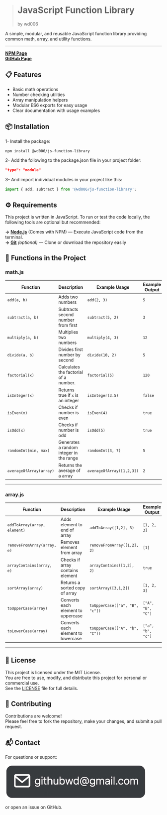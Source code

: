 ># JavaScript Function Library
>by wd006

A simple, modular, and reusable JavaScript function library providing common math, array, and utility functions.

---
<a href="https://www.npmjs.com/@wd006/js-function-library" target="_blank">**NPM Page**</a><br>
<a href="https://www.github.com/wd006/js-function-library" target="_blank">**GitHub Page**</a>

## 📋 Features

- Basic math operations <!--(`add`, `subtract`, `multiply`, `divide`)-->
- Number checking utilities <!--(`isInteger`, `isEven`, `isOdd`)-->
- Array manipulation helpers <!--(`addToArray`, `removeFromArray`, `arrayContains`, `sortArray`)-->
- Modular ES6 exports for easy usage
- Clear documentation with usage examples

<!------->


## 📦 Installation

1- Install the package:  

```bash
npm install @wd006/js-function-library
```

2- Add the following to the package.json file in your project folder:  

```json
"type": "module"
```

3- And import individual modules in your project like this:

```js
import { add, subtract } from '@wd006/js-function-library';
```



## ⚙️ Requirements

This project is written in JavaScript.
To run or test the code locally, the following tools are optional but recommended:

**->** [**Node.js**](https://nodejs.org/downloads) (Comes with NPM) — Execute JavaScript code from the terminal. <br>
**->** [**Git**](git-scm.com/downloads) *(optional)* — Clone or download the repository easily

<!------->

<!--
## 🚀 Usage Example

```js
import { add, isEven } from './src/math.js';

console.log(add(5, 7));         // Output: 12
console.log(isEven(10));        // Output: true
```
-->

<!------->


## 📖 Functions in the Project


### math.js

| Function                    | Description                          | Example Usage                | Example Output  |
|-----------------------------|--------------------------------------|-------------------------------|-----------------|
| `add(a, b)`                 | Adds two numbers                       | `add(2, 3)`                  | `5`             |
| `subtract(a, b)`            | Subtracts second number from first     | `subtract(5, 2)`             | `3`             |
| `multiply(a, b)`            | Multiplies two numbers                 | `multiply(4, 3)`             | `12`            |
| `divide(a, b)`              | Divides first number by second         | `divide(10, 2)`              | `5`             |
| `factorial(x)`              | Calculates the factorial of a number.  | `factorial(5)`               | `120`           |
| `isInteger(x)`              | Returns true if `x` is an integer      | `isInteger(3.5)`             | `false`         |
| `isEven(x)`                 | Checks if number is even               | `isEven(4)`                  | `true`          |
| `isOdd(x)`                  | Checks if number is odd                | `isOdd(5)`                   | `true`          |
| `randomInt(min, max)`       | Generates a random integer in the range| `randomInt(3, 7)`            | `5`             |
| `averageOfArray(array)`     | Returns the average of a array         | `averageOfArray([1,2,3])`    | `2`             |

---

### array.js


| Function                    | Description                          | Example Usage                 | Example Output  |
|-----------------------------|--------------------------------------|-------------------------------|-----------------|
| `addToArray(array, element)`| Adds element to end of array         | `addToArray([1,2], 3)`        | `[1, 2, 3]`     |
| `removeFromArray(array, e)` | Removes element from array           | `removeFromArray([1,2], 2)`   | `[1]`           |
| `arrayContains(array, e)`   | Checks if array contains element     | `arrayContains([1,2], 2)`     | `true`          |
| `sortArray(array)`          | Returns a sorted copy of array       | `sortArray([3,1,2])`          | `[1, 2, 3]`     |
| `toUpperCase(array)`        | Converts each element to uppercase   | `toUpperCase(["a", "B", "c"])`| `["A", "B", "C"]`|
| `toLowerCase(array)`        | Converts each element to lowercase   | `toUpperCase(["A", "b", "C"])`| `["a", "b", "c"]`|

---

## 📄 License

This project is licensed under the MIT License.  
You are free to use, modify, and distribute this project for personal or commercial use.  
See the [LICENSE](LICENSE) file for full details.

<!------->

## 🤝 Contributing

Contributions are welcome!  
Please feel free to fork the repository, make your changes, and submit a pull request.

<!------->

## 📬 Contact

For questions or support:  

<a href="mailto:githubwd@gmail.com" target="_blank"><img src="https://raw.githubusercontent.com/wd006/wd006/main/contact/mail.png" style="width:111" ></a>

or open an issue on GitHub.
